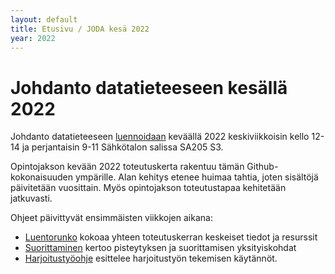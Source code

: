 ```yaml
---
layout: default
title: Etusivu / JODA kesä 2022
year: 2022
---
```


# Johdanto datatieteeseen kesällä 2022

Johdanto datatieteeseen 
[luennoidaan](https://www.tuni.fi/opiskelijanopas/opintotiedot/opintojaksot/tut-cu-g-43296?year=2020&activeTab=1&activeOption=0&activeAssessmentItem=otm-3408279c-2b85-4366-88c7-a3d9cffc8734&activeRealisation=otm-b1b4dcd8-68de-4a5c-b761-7a5b3a0cf7d4) keväällä 2022 keskiviikkoisin kello 12-14 ja perjantaisin 9-11 Sähkötalon salissa SA205 S3. 

Opintojakson kevään 2022 toteutuskerta rakentuu tämän Github-kokonaisuuden ympärille. Alan kehitys etenee huimaa tahtia, joten sisältöjä päivitetään vuosittain. Myös opintojakson toteutustapaa kehitetään jatkuvasti.

Ohjeet päivittyvät ensimmäisten viikkojen aikana:

* [Luentorunko](luentorunko) kokoaa yhteen toteutuskerran keskeiset tiedot ja resurssit
* [Suorittaminen](suorittaminen) kertoo pisteytyksen ja suorittamisen yksityiskohdat
* [Harjoitustyöohje](harjoitustyo) esittelee harjoitustyön tekemisen käytännöt.
